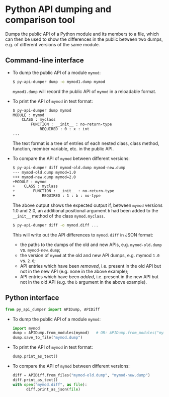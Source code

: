 # Python API dumping and comparison tool

Dumps the public API of a Python module and its members to a file, which can
then be used to show the differences in the public between two dumps, e.g. of
different versions of the same module.

## Command-line interface

* To dump the public API of a module `mymod`:

  ```bash
  $ py-api-dumper dump -o mymod1.dump mymod
  ```

  `mymod1.dump` will record the public API of `mymod` in a reloadable format.

* To print the API of `mymod` in text format:
  ```bash
  $ py-api-dumper dump mymod
  MODULE : mymod
      CLASS : myclass
          FUNCTION : __init__ : no-return-type
              REQUIRED : 0 : x : int
  ...
  ```

  The text format is a tree of entries of each nested class, class method,
  function, member variable, etc. in the public API.

* To compare the API of `mymod` between different versions:
  ```bash
  $ py-api-dumper diff mymod-old.dump mymod-new.dump
  --- mymod-old.dump mymod=1.0
  +++ mymod-new.dump mymod=2.0
  +MODULE : mymod
  +    CLASS : myclass
  +        FUNCTION : __init__ : no-return-type
  +            REQUIRED : 1 : b : no-type
  ```

  The above output shows the expected output if, between `mymod` versions 1.0
  and 2.0, an additional positional argument `b` had been added to the
  `__init__` method of the class `mymod.myclass`.

  ```bash
  $ py-api-dumper diff -o mymod.diff ...
  ```

  This will write out the API differences to `mymod.diff` in JSON format:

  * the paths to the dumps of the old and new APIs, e.g. `mymod-old.dump`
    vs. `mymod-new.dump`;
  * the version of `mymod` at the old and new API dumps, e.g. mymod `1.0`
    vs. `2.0`;
  * API entries which have been *removed*, i.e. present in the old API but not
    in the new API (e.g. none in the above example);
  * API entries which have been *added*, i.e. present in the new API but not in
    the old API (e.g. the `b` argument in the above example).

## Python interface

```python
from py_api_dumper import APIDump, APIDiff
```

* To dump the public API of a module `mymod`:
  ```python
  import mymod
  dump = APIDump.from_modules(mymod)   # OR: APIDump.from_modules("mymod")
  dump.save_to_file("mymod.dump")
  ```

* To print the API of `mymod` in text format:
  ```python
  dump.print_as_text()
  ```

* To compare the API of `mymod` between different versions:
  ```python
  diff = APIDiff.from_files("mymod-old.dump", "mymod-new.dump")
  diff.print_as_text()
  with open("mymod.diff", as file):
        diff.print_as_json(file)
  ```
